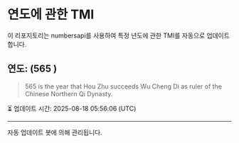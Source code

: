 
# 연도에 관한 TMI

이 리포지토리는 numbersapi를 사용하여 특정 년도에 관한 TMI를 자동으로 업데이트합니다.

## 연도: (565 )
> 565 is the year that Hou Zhu succeeds Wu Cheng Di as ruler of the Chinese Northern Qi Dynasty.

⏳ 업데이트 시간: 2025-08-18 05:56:06 (UTC)

---
자동 업데이트 봇에 의해 관리됩니다.
